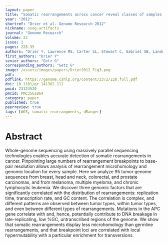```yaml
---
layout: paper
title: "Somatic rearrangements across cancer reveal classes of samples with distinct patterns of DNA breakage and rearrangement-induced hypermutability"
year: "2012"
shortref: "Drier et al. Genome Research 2012"
nickname: oxog-artifacts
journal: "Genome Research"
volume: 23
issue: 2
pages: 228-35
authors: "Drier Y, Lawrence MS, Carter SL, Stewart C, Gabriel SB, Lander ES, Meyerson M, Beroukhim R, Getz G"
first_authors: "Drier Y"
senior_authors: "Getz G"
corresponding_authors: "Getz G"
image: /assets/images/papers/Drier2012_Fig3.png
pdf:
pdflink: https://genome.cshlp.org/content/23/2/228.full.pdf
doi: 10.1101/gr.141382.112
pmid: 23124520
pmcid: PMC3561864
category: paper
published: true
peerreview: true
tags: [WGS, somatic rearrangments, dRanger]
---
```


# Abstract

Whole-genome sequencing using massively parallel sequencing technologies enables accurate detection of somatic rearrangements in cancer. Pinpointing large numbers of rearrangement breakpoints to base-pair resolution allows analysis of rearrangement microhomology and genomic location for every sample. Here we analyze 95 tumor genome sequences from breast, head and neck, colorectal, and prostate carcinomas, and from melanoma, multiple myeloma, and chronic lymphocytic leukemia. We discover three genomic factors that are significantly correlated with the distribution of rearrangements: replication time, transcription rate, and GC content. The correlation is complex, and different patterns are observed between tumor types, within tumor types, and even between different types of rearrangements. Mutations in the APC gene correlate with and, hence, potentially contribute to DNA breakage in late-replicating, low %GC, untranscribed regions of the genome. We show that somatic rearrangements display less microhomology than germline rearrangements, and that breakpoint loci are correlated with local hypermutability with a particular enrichment for transversions.


